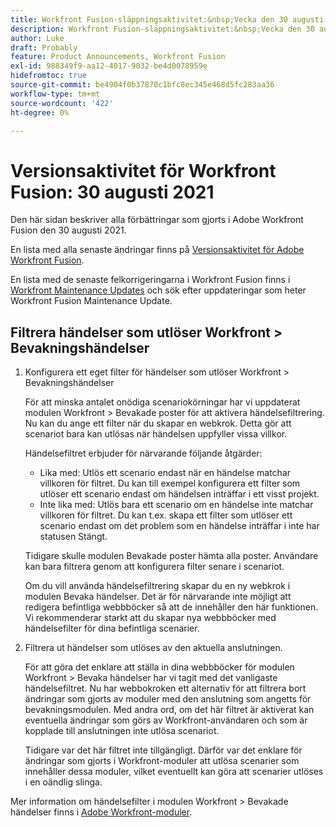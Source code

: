 ```yaml
---
title: Workfront Fusion-släppningsaktivitet:&nbsp;Vecka den 30 augusti 2021
description: Workfront Fusion-släppningsaktivitet:&nbsp;Vecka den 30 augusti 2021
author: Luke
draft: Probably
feature: Product Announcements, Workfront Fusion
exl-id: 988349f9-aa12-4017-9032-be4d0078959e
hidefromtoc: true
source-git-commit: be4904f0b37870c1bfc8ec345e468d5fc283aa36
workflow-type: tm+mt
source-wordcount: '422'
ht-degree: 0%

---
```


# Versionsaktivitet för Workfront Fusion: 30 augusti 2021

Den här sidan beskriver alla förbättringar som gjorts i Adobe Workfront Fusion den 30 augusti 2021.

En lista med alla senaste ändringar finns på [Versionsaktivitet för Adobe Workfront Fusion](../../../product-announcements/product-releases/fusion-release-activity/fusion-release-activity.md).

En lista med de senaste felkorrigeringarna i Workfront Fusion finns i [Workfront Maintenance Updates](https://one.workfront.com/s/article/Workfront-Maintenance-Updates-1882317350) och sök efter uppdateringar som heter Workfront Fusion Maintenance Update.

## Filtrera händelser som utlöser Workfront > Bevakningshändelser

1. Konfigurera ett eget filter för händelser som utlöser Workfront > Bevakningshändelser

   För att minska antalet onödiga scenariokörningar har vi uppdaterat modulen Workfront > Bevakade poster för att aktivera händelsefiltrering. Nu kan du ange ett filter när du skapar en webkrok. Detta gör att scenariot bara kan utlösas när händelsen uppfyller vissa villkor.

   Händelsefiltret erbjuder för närvarande följande åtgärder:

   * Lika med: Utlös ett scenario endast när en händelse matchar villkoren för filtret. Du kan till exempel konfigurera ett filter som utlöser ett scenario endast om händelsen inträffar i ett visst projekt.
   * Inte lika med: Utlös bara ett scenario om en händelse inte matchar villkoren för filtret. Du kan t.ex. skapa ett filter som utlöser ett scenario endast om det problem som en händelse inträffar i inte har statusen Stängt.

   Tidigare skulle modulen Bevakade poster hämta alla poster. Användare kan bara filtrera genom att konfigurera filter senare i scenariot.

   Om du vill använda händelsefiltrering skapar du en ny webkrok i modulen Bevaka händelser. Det är för närvarande inte möjligt att redigera befintliga webbböcker så att de innehåller den här funktionen. Vi rekommenderar starkt att du skapar nya webbböcker med händelsefilter för dina befintliga scenarier.

1. Filtrera ut händelser som utlöses av den aktuella anslutningen.

   För att göra det enklare att ställa in dina webbböcker för modulen Workfront > Bevaka händelser har vi tagit med det vanligaste händelsefiltret. Nu har webbokroken ett alternativ för att filtrera bort ändringar som gjorts av moduler med den anslutning som angetts för bevakningsmodulen. Med andra ord, om det här filtret är aktiverat kan eventuella ändringar som görs av Workfront-användaren och som är kopplade till anslutningen inte utlösa scenariot.

   Tidigare var det här filtret inte tillgängligt. Därför var det enklare för ändringar som gjorts i Workfront-moduler att utlösa scenarier som innehåller dessa moduler, vilket eventuellt kan göra att scenarier utlöses i en oändlig slinga.

Mer information om händelsefilter i modulen Workfront > Bevakade händelser finns i [Adobe Workfront-moduler](../../../workfront-fusion/apps-and-their-modules/workfront-modules.md).

